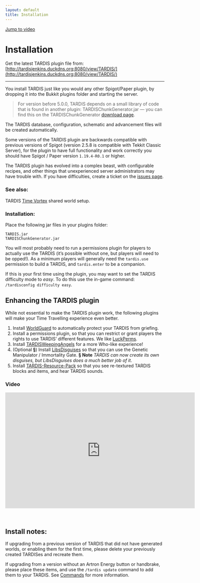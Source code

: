 ```yaml
---
layout: default
title: Installation
---
```


[Jump to video](#video)

# Installation

Get the latest TARDIS plugin file
from: [http://tardisjenkins.duckdns.org:8080/view/TARDIS/](http://tardisjenkins.duckdns.org:8080/view/TARDIS/)

* * *

You install TARDIS just like you would any other Spigot/Paper plugin, by dropping it into the Bukkit plugins folder and
starting the server.

> For version before 5.0.0, TARDIS depends on a small library of code that is found in another plugin: TARDISChunkGenerator.jar
— you can find this on the
TARDISChunkGenerator [download page](http://tardisjenkins.duckdns.org:8080/view/TARDISChunkGenerator/).

The TARDIS database, configuration, schematic and advancement files will be created automatically.

<a id="tekkit"></a>Some versions of the TARDIS plugin are backwards compatible with previous versions of Spigot (version 2.5.8 is
compatible
with Tekkit Classic Server), for the plugin to have full functionality and work correctly you should have Spigot / Paper
version `1.19.4-R0.1` or higher.

The TARDIS plugin has evolved into a complex beast, with configurable recipes, and other things that unexperienced
server
administrators may have trouble with. If you have difficulties, create a ticket on
the [issues page](https://github.com/eccentricdevotion/TARDIS/issues).

### See also:

TARDIS [Time Vortex](time-vortex) shared world setup.

### Installation:

Place the following jar files in your plugins folder:

    TARDIS.jar
    TARDISChunkGenerator.jar

You will most probably need to run a permissions plugin for players to actually use the TARDIS (it’s possible without
one,
but players will need to be opped!). As a minimum players will generally need the `tardis.use` permission to build a
TARDIS,
and `tardis.enter` to be a companion.

If this is your first time using the plugin, you may want to set the TARDIS difficulty mode to _easy_. To do this use
the
in-game command: `/tardisconfig difficulty easy`.

## Enhancing the TARDIS plugin

While not essential to make the TARDIS plugin work, the following plugins will make your Time Travelling experience even
better.

1. Install [WorldGuard](https://enginehub.org/worldguard) to automatically protect your TARDIS from griefing.
2. Install a permissions plugin, so that you can restrict or grant players the rights to use TARDIS’ different features.
   We like [LuckPerms](https://luckperms.net/).
3. Install [TARDISWeepingAngels](weeping-angels) for a more Who-like experience!
4. (Optional **§**) Install [LibsDisguises](https://www.spigotmc.org/resources/libs-disguises-free.81/) so that you can
   use the Genetic Manipulator / Immortality Gate. **§ Note** _TARDIS can now create its own disguises, but
   LibsDisguises
   does a much better job of it_.
5. Install [TARDIS-Resource-Pack](resource-packs) so that you see re-textured TARDIS blocks and items, and hear
   TARDIS sounds.

### Video

<iframe src="https://player.vimeo.com/video/58356201" width="600" height="366" frameborder="0" webkitallowfullscreen mozallowfullscreen allowfullscreen></iframe>

&nbsp;

## Install notes:

If upgrading from a previous version of TARDIS that did not have generated worlds, or enabling them for the first time,
please delete your previously created TARDISes and recreate them.

If upgrading from a version without an Artron Energy button or handbrake, please place these items, and use
the `/tardis update`
command to add them to your TARDIS. See [Commands](tardis-commands#update) for more information.
